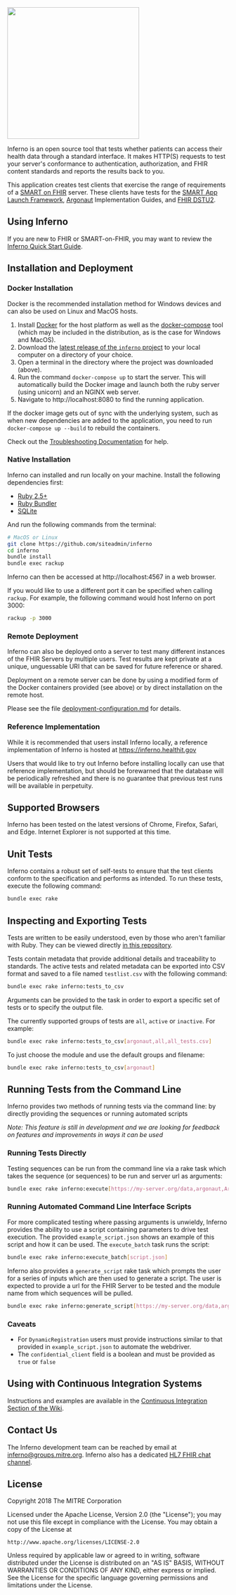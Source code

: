 <img src="https://github.com/siteadmin/inferno/blob/master/public/images/inferno_logo.png" width="300px" />

Inferno is an open source tool that tests whether patients can access their health data through a standard interface.
It makes HTTP(S) requests to test your server's conformance to authentication, authorization, and FHIR content standards and reports the results back to you.

This application creates test clients that exercise the range of requirements of a [SMART on FHIR](http://smarthealthit.org/smart-on-fhir/) server. These clients have tests for the [SMART App Launch Framework](http://www.hl7.org/fhir/smart-app-launch/), [Argonaut](http://hl7.org/fhir/DSTU2/argonaut/argonaut.html) Implementation Guides, and [FHIR DSTU2](http://hl7.org/fhir/DSTU2/index.html).

## Using Inferno

If you are new to FHIR or SMART-on-FHIR, you may want to review the [Inferno Quick Start Guide](https://github.com/siteadmin/inferno/wiki/Quick-Start-Guide).

## Installation and Deployment

### Docker Installation

Docker is the recommended installation method for Windows devices and can also be used on Linux and MacOS hosts.

1. Install [Docker](https://www.docker.com/) for the host platform as well as the [docker-compose](https://docs.docker.com/compose/install/) tool (which may be included in the distribution, as is the case for Windows and MacOS).
2. Download the [latest release of the `inferno` project](https://github.com/siteadmin/inferno/releases) to your local computer on a directory of your choice.
3. Open a terminal in the directory where the project was downloaded (above).
4. Run the command `docker-compose up` to start the server. This will automatically build the Docker image and launch both the ruby server (using unicorn) and an NGINX web server.
5. Navigate to http://localhost:8080 to find the running application.

If the docker image gets out of sync with the underlying system, such as when new dependencies are added to the application, you need to run `docker-compose up --build` to rebuild the containers.

Check out the [Troubleshooting Documentation](https://github.com/siteadmin/inferno/wiki/Troubleshooting) for help.

### Native Installation

Inferno can installed and run locally on your machine.  Install the following dependencies first:

* [Ruby 2.5+](https://www.ruby-lang.org/en/)
* [Ruby Bundler](http://bundler.io/)
* [SQLite](https://www.sqlite.org/)

And run the following commands from the terminal:

```sh
# MacOS or Linux
git clone https://github.com/siteadmin/inferno
cd inferno
bundle install
bundle exec rackup
```

Inferno can then be accessed at http://localhost:4567 in a web browser.

If you would like to use a different port it can be specified when calling `rackup`.  For example, the following command would host Inferno on port 3000:

```sh
rackup -p 3000
```

### Remote Deployment

Inferno can also be deployed onto a server to test many different instances of the FHIR Servers by multiple users.  Test results are kept private at a unique, unguessable URI that can be saved for future reference or shared.

Deployment on a remote server can be done by using a modified form of the Docker containers provided (see above) or by direct installation on the remote host.

Please see the file [deployment-configuration.md](https://github.com/siteadmin/inferno/blob/master/deployment-configuration.md) for details.

### Reference Implementation

While it is recommended that users install Inferno locally, a reference implementation of Inferno is hosted at https://inferno.healthit.gov

Users that would like to try out Inferno before installing locally can use that reference implementation, but should be forewarned that the database will be periodically refreshed and there is no guarantee that previous test runs will be available in perpetuity.

## Supported Browsers

Inferno has been tested on the latest versions of Chrome, Firefox, Safari, and Edge.  Internet Explorer is not supported at this time.

## Unit Tests

Inferno contains a robust set of self-tests to ensure that the test clients conform to the specification and performs as intended.  To run these tests, execute the following command:

```sh
bundle exec rake
```

## Inspecting and Exporting Tests

Tests are written to be easily understood, even by those who aren't familiar with Ruby.  They can be
viewed directly [in this repository](https://github.com/siteadmin/inferno/tree/master/lib/app/sequences).

Tests contain metadata that provide additional details and traceability to standards.  The active tests and related metadata can be exported into CSV format and saved to a file named `testlist.csv` with the following command:

```sh
bundle exec rake inferno:tests_to_csv
```

Arguments can be provided to the task in order to export a specific set of tests or to specify the output file.

The currently supported groups of tests are `all`, `active` or `inactive`.  For example:

```sh
bundle exec rake inferno:tests_to_csv[argonaut,all,all_tests.csv]
```

To just choose the module and use the default groups and filename:

```sh
bundle exec rake inferno:tests_to_csv[argonaut]

```

## Running Tests from the Command Line
Inferno provides two methods of running tests via the command line: by directly providing the sequences or running automated scripts

_Note: This feature is still in development and we are looking for feedback on features and improvements in ways it can be used_

### Running Tests Directly

Testing sequences can be run from the command line via a rake task which takes the sequence (or sequences) to be run and server url as arguments:
```sh
bundle exec rake inferno:execute[https://my-server.org/data,argonaut,ArgonautConformance]
```

### Running Automated Command Line Interface Scripts
For more complicated testing where passing arguments is unwieldy, Inferno provides the ability to use a script containing parameters to drive test execution.
The provided `example_script.json` shows an example of this script and how it can be used.  The `execute_batch` task runs the script:

```sh
bundle exec rake inferno:execute_batch[script.json]
```

Inferno also provides a  `generate_script` rake task which prompts the user for a series of inputs which are then used to generate a script.
The user is expected to provide a url for the FHIR Server to be tested and the module name from which sequences will be pulled.
```sh
bundle exec rake inferno:generate_script[https://my-server.org/data,argonaut]
```

### Caveats
* For `DynamicRegistration` users must provide instructions similar to that provided in `example_script.json` to automate the webdriver.
* The `confidential_client` field is a boolean and must be provided as `true` or `false`

## Using with Continuous Integration Systems
Instructions and examples are available in the [Continuous Integration Section of the Wiki](https://github.com/siteadmin/inferno/wiki/Using-with-Continuous-Integration-Systems).

## Contact Us
The Inferno development team can be reached by email at inferno@groups.mitre.org.  Inferno also has a dedicated [HL7 FHIR chat channel](https://chat.fhir.org/#narrow/stream/153-inferno).

## License

Copyright 2018 The MITRE Corporation

Licensed under the Apache License, Version 2.0 (the "License"); you may not use this file except in compliance with the License. You may obtain a copy of the License at
```
http://www.apache.org/licenses/LICENSE-2.0
```
Unless required by applicable law or agreed to in writing, software distributed under the License is distributed on an "AS IS" BASIS, WITHOUT WARRANTIES OR CONDITIONS OF ANY KIND, either express or implied. See the License for the specific language governing permissions and limitations under the License.
